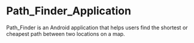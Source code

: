 # Path_Finder_Application
Path_Finder is an Android application that helps users find the shortest or cheapest path between two locations on a map.

